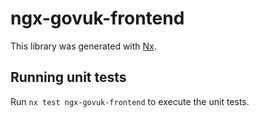 # ngx-govuk-frontend

This library was generated with [Nx](https://nx.dev).

## Running unit tests

Run `nx test ngx-govuk-frontend` to execute the unit tests.
